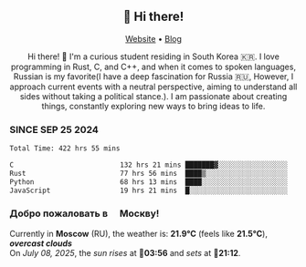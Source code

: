 <h2 align="center">👋 Hi there!</h2>
<p align="center">
  <a href="https://urdekcah.ru">Website</a> •
  <a href="https://urdekcah.blog">Blog</a>
</p>

<p align="center">
  Hi there! 👋 I'm a curious student residing in South Korea 🇰🇷. I love programming in Rust, C, and C++, and when it comes to spoken languages, Russian is my favorite(I have a deep fascination for Russia 🇷🇺, However, I approach current events with a neutral perspective, aiming to understand all sides without taking a political stance.). I am passionate about creating things, constantly exploring new ways to bring ideas to life.
</p>

### SINCE SEP 25 2024
<!--START_SECTION:waka-->
<!--LAST_WAKA_UPDATE:2025-07-04 18:09:32-->
```txt
Total Time: 422 hrs 55 mins

C                          132 hrs 21 mins ███████▓░░░░░░░░░░░░░░░░░   30.45 %
Rust                       77 hrs 56 mins  ████▒░░░░░░░░░░░░░░░░░░░░   17.93 %
Python                     68 hrs 13 mins  ████░░░░░░░░░░░░░░░░░░░░░   15.69 %
JavaScript                 19 hrs 21 mins  █░░░░░░░░░░░░░░░░░░░░░░░░   04.45 %
```
<!--END_SECTION:waka-->

<h3>Добро пожаловать в <img src="https://cdn-icons-png.flaticon.com/512/197/197408.png" width="13"/> Москву!</h3>

<!--START_SECTION:weather:moscow-->
<!--LAST_WEATHER_UPDATE:2025-07-07 21:07:10-->
Currently in **Moscow** (RU), the weather is: **21.9°C** (feels like **21.5°C**), ***overcast clouds***<br/>
On *July 08, 2025*, the *sun rises* at 🌅**03:56** and *sets* at 🌇**21:12**.
<!--END_SECTION:weather-->
